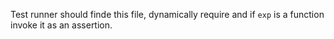 Test runner should finde this file, dynamically require and if `exp` is a function invoke it as an assertion.